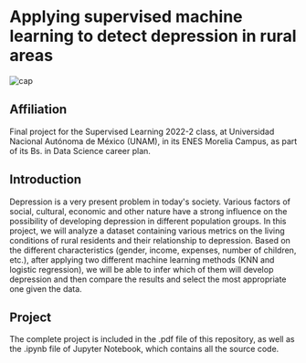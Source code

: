  # Applying supervised machine learning to detect depression in rural areas

![cap](https://user-images.githubusercontent.com/69726163/180331508-33282feb-3274-4651-8928-cc627d438c2d.jpg)

## Affiliation
Final project for the Supervised Learning 2022-2 class, at Universidad Nacional Autónoma de México (UNAM), in its ENES Morelia Campus, as part of its Bs. in Data Science career plan.

## Introduction 
Depression is a very present problem in today's society. Various factors of social, cultural, economic and other nature have a strong influence on the possibility of developing depression in different population groups. In this project, we will analyze a dataset containing various metrics on the living conditions of rural residents and their relationship to depression. Based on the different characteristics (gender, income, expenses, number of children, etc.), after applying two different machine learning methods (KNN and logistic regression), we will be able to infer which of them will develop depression and then compare the results and select the most appropriate one given the data.


## Project

The complete project is included in the .pdf file of this repository, as well as the .ipynb file of Jupyter Notebook, which contains all the source code.

